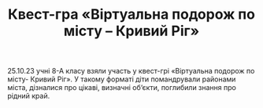 ﻿---
title: Квест-гра «Віртуальна подорож по місту – Кривий Ріг»
---

25.10.23 учні 8-А класу взяли участь у квест-грі «Віртуальна подорож по місту- Кривий Ріг». У такому форматі діти помандрували районами міста, дізналися про цікаві, визначні об‘єкти, поглибили знання про рідний край.

<slideshow />
